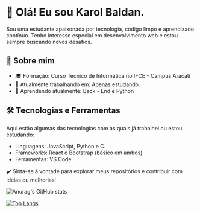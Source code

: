 # :wave: Olá! Eu sou Karol Baldan.

Sou uma estudante apaixonada por tecnologia, código limpo e aprendizado contínuo. Tenho interesse especial em desenvolvimento web e estou sempre buscando novos desafios.

## 	:woman: Sobre mim

- :mortar_board: Formação: Curso Técnico de Informática no IFCE - Campus Aracati
- :dart:  Atualmente trabalhando em: Apenas estudando.
- :seedling: Aprendendo atualmente: Back - End e Python

## :hammer_and_wrench: Tecnologias e Ferramentas

Aqui estão algumas das tecnologias com as quais já trabalhei ou estou estudando:

- Linguagens: JavaScript, Python e C.
- Frameworks: React e Bootstrap (básico em ambos)
- Ferramentas: VS Code

:heavy_check_mark: Sinta-se à vontade para explorar meus repositórios e contribuir com ideias ou melhorias!

![Anurag's GitHub stats](https://github-readme-stats.vercel.app/api?username=karolbaldann&show_icons=true&theme=radical)

[![Top Langs](https://github-readme-stats.vercel.app/api/top-langs/?username=karolbaldann)](https://github.com/anuraghazra/github-readme-stats)
